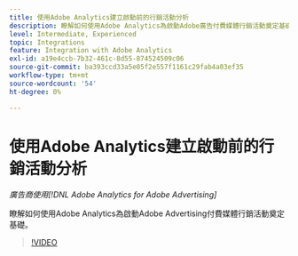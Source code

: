 ```yaml
---
title: 使用Adobe Analytics建立啟動前的行銷活動分析
description: 瞭解如何使用Adobe Analytics為啟動Adobe廣告付費媒體行銷活動奠定基礎。
level: Intermediate, Experienced
topic: Integrations
feature: Integration with Adobe Analytics
exl-id: a19e4ccb-7b32-461c-8d55-874524509c06
source-git-commit: ba393ccd33a5e05f2e557f1161c29fab4a03ef35
workflow-type: tm+mt
source-wordcount: '54'
ht-degree: 0%

---
```


# 使用Adobe Analytics建立啟動前的行銷活動分析

*廣告商使用[!DNL Adobe Analytics for Adobe Advertising]*

瞭解如何使用Adobe Analytics為啟動Adobe Advertising付費媒體行銷活動奠定基礎。

>[!VIDEO](https://video.tv.adobe.com/v/33501)
